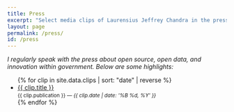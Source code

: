 ```yaml
---
title: Press
excerpt: "Select media clips of Laurensius Jeffrey Chandra in the press talking about open source, open data, and government innovation."
layout: page
permalink: /press/
id: /press
---
```


*I regularly speak with the press about open source, open data, and innovation within government. Below are some highlights:*

<ul id="clips">
{% for clip in site.data.clips | sort: "date" | reverse %}
  <li>
    <a href="{{ clip.url }}" class="title" {% if clip.ignore_check %}data-proofer-ignore="true"{% endif %}>{{ clip.title }}</a><br />
    <small><span class="publication">{{ clip.publication }}</span> — <em>{{ clip.date | date: '%B %d, %Y' }}</em></small>
  </li>
{% endfor %}
</ul>
